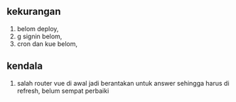 ## kekurangan
 1. belom deploy,
 2. g signin belom,
 3. cron dan kue belom,

 ## kendala 
 1. salah router vue di awal jadi berantakan untuk answer sehingga harus di refresh, belum sempat perbaiki